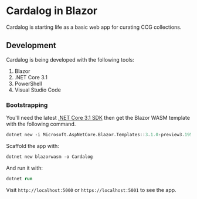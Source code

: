 # Cardalog in Blazor

Cardalog is starting life as a basic web app for curating CCG collections.

## Development

Cardalog is being developed with the following tools:

1. Blazor
2. .NET Core 3.1
3. PowerShell
4. Visual Studio Code

### Bootstrapping

You'll need the latest [.NET Core 3.1 SDK](https://dotnet.microsoft.com/download/dotnet-core/3.1) then get the Blazor WASM template with the following command.

```ps
dotnet new -i Microsoft.AspNetCore.Blazor.Templates::3.1.0-preview3.19555.2
```

Scaffold the app with:

```ps
dotnet new blazorwasm -o Cardalog
```

And run it with:

```ps
dotnet run
```

Visit `http://localhost:5000` or `https://localhost:5001` to see the app.
